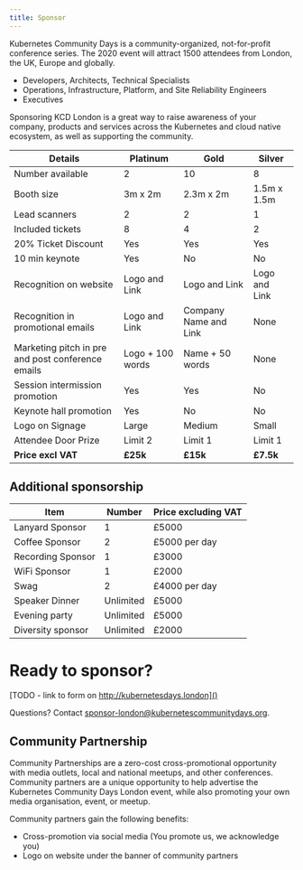 ```yaml
---
title: Sponsor
---
```


Kubernetes Community Days is a community-organized, not-for-profit conference series. The 2020 event will attract 1500 attendees from London, the UK, Europe and globally.
   * Developers, Architects, Technical Specialists
   * Operations, Infrastructure, Platform, and Site Reliability Engineers
   * Executives

Sponsoring KCD London is a great way to raise awareness of your company, products and services across the Kubernetes and cloud native ecosystem, as well as supporting the community.

Details                           | Platinum | Gold      | Silver
----------------------------------|----------|-----------|----------
Number available                  | 2        | 10        | 8
Booth size                        | 3m x 2m  | 2.3m x 2m | 1.5m x 1.5m
Lead scanners                     | 2        | 2         | 1
Included tickets                  | 8        | 4         | 2
20% Ticket Discount               | Yes      | Yes       | Yes
10 min keynote                    | Yes      | No        | No
Recognition on website            | Logo and Link      | Logo and Link        | Logo and Link
Recognition in promotional emails | Logo and Link      | Company Name and Link        | None
Marketing pitch in pre and post conference emails | Logo + 100 words      | Name + 50 words        | None
Session intermission promotion    | Yes      | Yes        | No
Keynote hall promotion            | Yes      | No        | No
Logo on Signage                   | Large    | Medium    | Small
Attendee Door Prize               | Limit 2  | Limit 1   | Limit 1
**Price excl VAT**                | **£25k** | **£15k**  | **£7.5k**

## Additional sponsorship

Item              | Number    |  Price excluding VAT
------------------|-----------|---------------------
Lanyard Sponsor   | 1         | £5000
Coffee Sponsor    | 2         | £5000 per day
Recording Sponsor | 1         | £3000
WiFi Sponsor      | 1         | £2000
Swag              | 2         | £4000 per day
Speaker Dinner    | Unlimited | £5000
Evening party     | Unlimited | £5000
Diversity sponsor | Unlimited | £2000

# Ready to sponsor?

[TODO - link to form on http://kubernetesdays.london]()

Questions? Contact [sponsor-london@kubernetescommunitydays.org](mailto:sponsor-london@kubernetescommunitydays.org).

## Community Partnership

Community Partnerships are a zero-cost cross-promotional opportunity with media outlets, local and national meetups, and other conferences. Community partners are a unique opportunity to help advertise the Kubernetes Community Days London event, while also promoting your own media organisation, event, or meetup.

Community partners gain the following benefits:

* Cross-promotion via social media (You promote us, we acknowledge you)
* Logo on website under the banner of community partners
